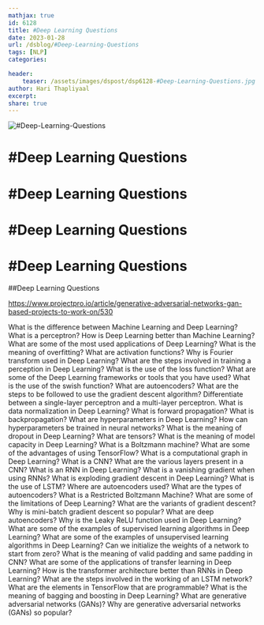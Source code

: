 ```yaml
---
mathjax: true
id: 6128
title: #Deep Learning Questions
date: 2023-01-28
url: /dsblog/#Deep-Learning-Questions
tags: [NLP] 
categories: 

header:
    teaser: /assets/images/dspost/dsp6128-#Deep-Learning-Questions.jpg
author: Hari Thapliyaal 
excerpt:
share: true 
---
```


![#Deep-Learning-Questions](/assets/images/dspost/dsp6128-#Deep-Learning-Questions.jpg)

# #Deep Learning Questions


# #Deep Learning Questions


# #Deep Learning Questions


# #Deep Learning Questions


##Deep Learning Questions



https://www.projectpro.io/article/generative-adversarial-networks-gan-based-projects-to-work-on/530

What is the difference between Machine Learning and Deep Learning?
What is a perceptron?
How is Deep Learning better than Machine Learning?
What are some of the most used applications of Deep Learning?
What is the meaning of overfitting?
What are activation functions?
Why is Fourier transform used in Deep Learning?
What are the steps involved in training a perception in Deep Learning?
What is the use of the loss function?
What are some of the Deep Learning frameworks or tools that you have used?
What is the use of the swish function?
What are autoencoders?
What are the steps to be followed to use the gradient descent algorithm?
Differentiate between a single-layer perceptron and a multi-layer perceptron.
What is data normalization in Deep Learning?
What is forward propagation?
What is backpropagation?
What are hyperparameters in Deep Learning?
How can hyperparameters be trained in neural networks?
What is the meaning of dropout in Deep Learning?
What are tensors?
What is the meaning of model capacity in Deep Learning?
What is a Boltzmann machine?
What are some of the advantages of using TensorFlow?
What is a computational graph in Deep Learning?
What is a CNN?
What are the various layers present in a CNN?
What is an RNN in Deep Learning?
What is a vanishing gradient when using RNNs?
What is exploding gradient descent in Deep Learning?
What is the use of LSTM?
Where are autoencoders used?
What are the types of autoencoders?
What is a Restricted Boltzmann Machine?
What are some of the limitations of Deep Learning?
What are the variants of gradient descent?
Why is mini-batch gradient descent so popular?
What are deep autoencoders?
Why is the Leaky ReLU function used in Deep Learning?
What are some of the examples of supervised learning algorithms in Deep Learning?
What are some of the examples of unsupervised learning algorithms in Deep Learning?
Can we initialize the weights of a network to start from zero?
What is the meaning of valid padding and same padding in CNN?
What are some of the applications of transfer learning in Deep Learning?
How is the transformer architecture better than RNNs in Deep Learning?
What are the steps involved in the working of an LSTM network?
What are the elements in TensorFlow that are programmable?
What is the meaning of bagging and boosting in Deep Learning?
What are generative adversarial networks (GANs)?
Why are generative adversarial networks (GANs) so popular?